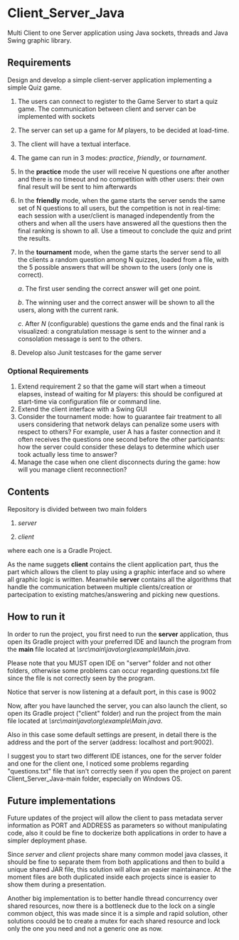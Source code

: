 # Client_Server_Java
Multi Client to one Server application using Java sockets, threads and Java Swing graphic library.

## Requirements 

Design and develop a simple client-server application implementing a simple Quiz game.
1. The users can connect to register to the Game Server to start a quiz game. The communication between client and server can be implemented with sockets
2. The server can set up a game for *M* players, to be decided at load-time.
3. The client will have a textual interface.
4. The game can run in 3 modes: _practice_, _friendly_, or _tournament_.
5. In the **practice** mode the user will receive N questions one after another and there is no timeout and no competition with other users: their own final result will be sent to him afterwards 
6. In the **friendly** mode, when the game starts the server sends the same set of N questions to all users, but the competition is not in real-time: each session with a user/client is managed independently from the others and when all the users have answered all the questions then the final ranking is shown to all. Use a timeout to conclude the quiz and print the results.
7. In the **tournament** mode, when the game starts the server send to all the clients a random question among N quizzes, loaded from a file, with the 5 possible answers that will be shown to the users (only one is correct).

      *a*. The first user sending the correct answer will get one point.
  
      *b*. The winning user and the correct answer will be shown to all the users, along with the current rank.
  
      *c*. After *N* (configurable) questions the game ends and the final rank is visualized: a congratulation message is sent to the winner and a consolation message is   sent to the others.
  
  8. Develop also Junit testcases for the game server
  ### Optional Requirements
  1. Extend requirement 2 so that the game will start when a timeout elapses, instead of waiting for M players: this should be configured at start-time via configuration file or command line.
  2. Extend the client interface with a Swing GUI 
  3. Consider the tournament mode: how to guarantee fair treatment to all users considering that network delays can penalize some users with respect to others? For example, user A has a faster connection and it often receives the questions one second before the other participants: how the server could consider these delays to determine which user took actually less time to answer?
  4. Manage the case when one client disconnects during the game: how will you manage client reconnection?
  
  
## Contents

Repository is divided between two main folders

1. *server*

2. *client*

where each one is a Gradle Project. 

As the name suggets **client** contains the client application part, thus the part which allows the client to play using a graphic interface and so where all graphic logic is written. Meanwhile **server** contains all the algorithms that handle the communication between multiple clients/creation or partecipation to existing matches/answering and picking new questions.

## How to run it

In order to run the project, you first need to run the **server** application, thus open its Gradle project with your preferred IDE and launch the program from the **main** file located at *\src\main\java\org\example\Main.java*.

Please note that you MUST open IDE on "server" folder and not other folders, otherwise some problems can occur regarding questions.txt file since the file is not correctly seen by the program.

Notice that server is now listening at a default port, in this case is 9002

Now, after you have launched the server, you can also launch the client, so open its Gradle project ("client" folder) and run the project from the main file located at  *\src\main\java\org\example\Main.java*.

Also in this case some default settings are present, in detail there is the address and the port of the server (address: localhost and port:9002).

I suggest you to start two different IDE istances, one for the server folder and one for the client one, I noticed some problems regarding "questions.txt" file that isn't correctly seen if you open the project on parent Client_Server_Java-main folder, especially on Windows OS.

## Future implementations

Future updates of the project will allow the client to pass metadata server information as PORT and ADDRESS as parameters so without manipulating code, also it could be fine to dockerize both applications in order to have a simpler deployment phase.

Since *server* and *client* projects share many common model java classes, it should be fine to separate them from both applications and then to build a unique shared JAR file, this solution will allow an easier maintainance. 
At the moment files are both duplicated inside each projects since is easier to show them during a presentation.

Another big implementation is to better handle thread concurrency over shared resources, now there is a bottleneck due to the lock on a single common object, this was made since it is a simple and rapid solution, other solutions coould be to create a mutex for each shared resource and lock only the one you need and not a generic one as now.
